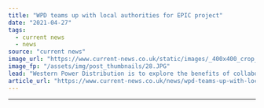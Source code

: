 ```yaml
---
title: "WPD teams up with local authorities for EPIC project"
date: "2021-04-27"
tags: 
  - current news
  - news
source: "current news"
image_url: "https://www.current-news.co.uk/static/images/_400x400_crop_center-center/WPD-Pylon-credit-WPD.JPG"
image_fp: "/assets/img/post_thumbnails/28.JPG"
lead: "​Western Power Distribution is to explore the benefits of collaboration between local authorities and network companies through its new Energy Planning Integrated with Councils (EPIC) project."
article_url: "https://www.current-news.co.uk/news/wpd-teams-up-with-local-authorities-for-epic-project?utm_source=rss-feeds&utm_medium=rss&utm_campaign=rss"
---
```


---
